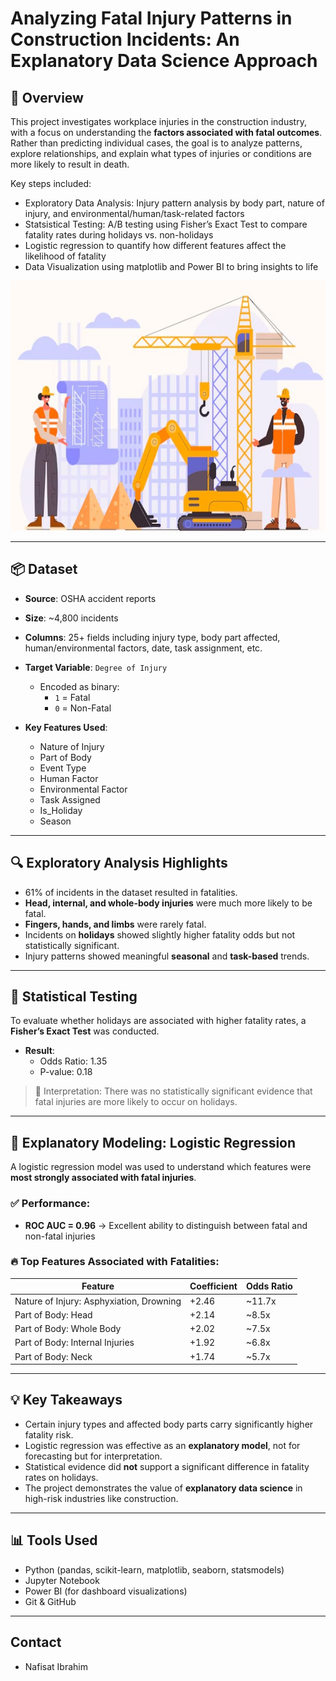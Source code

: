 # Analyzing Fatal Injury Patterns in Construction Incidents: An Explanatory Data Science Approach

## 🧭 Overview

This project investigates workplace injuries in the construction industry, with a focus on understanding the **factors associated with fatal outcomes**. Rather than predicting individual cases, the goal is to analyze patterns, explore relationships, and explain what types of injuries or conditions are more likely to result in death.

Key steps included:
- Exploratory Data Analysis: Injury pattern analysis by body part, nature of injury, and environmental/human/task-related factors
- Statsistical Testing: A/B testing using Fisher’s Exact Test to compare fatality rates during holidays vs. non-holidays
- Logistic regression to quantify how different features affect the likelihood of fatality
- Data Visualization using matplotlib and Power BI to bring insights to life

<p align="center">
  <img src="construction-image.jpg" alt="Incident Analysis Chart" width="600" height="400">
</p>


---

## 📦 Dataset

- **Source**: OSHA accident reports  
- **Size**: ~4,800 incidents  
- **Columns**: 25+ fields including injury type, body part affected, human/environmental factors, date, task assignment, etc.

- **Target Variable**: `Degree of Injury`  
  - Encoded as binary:  
    - `1` = Fatal  
    - `0` = Non-Fatal

- **Key Features Used**:
  - Nature of Injury  
  - Part of Body  
  - Event Type  
  - Human Factor  
  - Environmental Factor  
  - Task Assigned  
  - Is_Holiday  
  - Season

---

## 🔍 Exploratory Analysis Highlights

- 61% of incidents in the dataset resulted in fatalities.
- **Head, internal, and whole-body injuries** were much more likely to be fatal.
- **Fingers, hands, and limbs** were rarely fatal.
- Incidents on **holidays** showed slightly higher fatality odds but not statistically significant.
- Injury patterns showed meaningful **seasonal** and **task-based** trends.

---

## 🧪 Statistical Testing

To evaluate whether holidays are associated with higher fatality rates, a **Fisher’s Exact Test** was conducted.

- **Result**:  
  - Odds Ratio: 1.35  
  - P-value: 0.18  

> 🔹 Interpretation: There was no statistically significant evidence that fatal injuries are more likely to occur on holidays.

---

## 🤖 Explanatory Modeling: Logistic Regression

A logistic regression model was used to understand which features were **most strongly associated with fatal injuries**.

### ✅ Performance:
- **ROC AUC = 0.96** → Excellent ability to distinguish between fatal and non-fatal injuries

### 🔥 Top Features Associated with Fatalities:
| Feature                                      | Coefficient | Odds Ratio |
|----------------------------------------------|-------------|------------|
| Nature of Injury: Asphyxiation, Drowning     | +2.46       | ~11.7x     |
| Part of Body: Head                           | +2.14       | ~8.5x      |
| Part of Body: Whole Body                     | +2.02       | ~7.5x      |
| Part of Body: Internal Injuries              | +1.92       | ~6.8x      |
| Part of Body: Neck                           | +1.74       | ~5.7x      |

---

## 💡 Key Takeaways

- Certain injury types and affected body parts carry significantly higher fatality risk.
- Logistic regression was effective as an **explanatory model**, not for forecasting but for interpretation.
- Statistical evidence did **not** support a significant difference in fatality rates on holidays.
- The project demonstrates the value of **explanatory data science** in high-risk industries like construction.

---

## 📊 Tools Used

- Python (pandas, scikit-learn, matplotlib, seaborn, statsmodels)
- Jupyter Notebook
- Power BI (for dashboard visualizations)
- Git & GitHub

---

## Contact

- Nafisat Ibrahim

